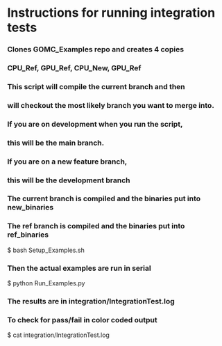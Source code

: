 # Instructions for running integration tests

### Clones GOMC_Examples repo and creates 4 copies 
### CPU_Ref, GPU_Ref, CPU_New, GPU_Ref
### This script will compile the current branch and then
### will checkout the most likely branch you want to merge into.
### If you are on development when you run the script,
### this will be the main branch.
###
### If you are on a new feature branch, 
### this will be the development branch
###
### The current branch is compiled and the binaries put into new_binaries 
### The ref branch is compiled and the binaries put into ref_binaries 

$ bash Setup_Examples.sh 

### Then the actual examples are run in serial

$ python Run_Examples.py

### The results are in integration/IntegrationTest.log
### To check for pass/fail in color coded output

$ cat integration/IntegrationTest.log
